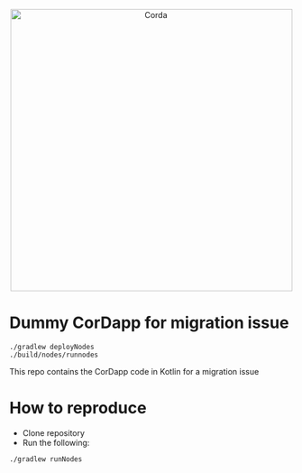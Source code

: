 <p align="center">
  <img src="https://www.corda.net/wp-content/uploads/2016/11/fg005_corda_b.png" alt="Corda" width="500">
</p>

# Dummy CorDapp for migration issue

```
./gradlew deployNodes
./build/nodes/runnodes

```

This repo contains the CorDapp code in Kotlin for a migration issue


# How to reproduce

- Clone repository
- Run the following:

```
./gradlew runNodes
```
